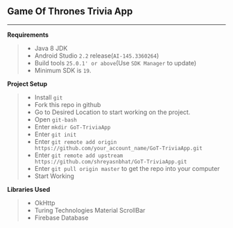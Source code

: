 ## Game Of Thrones Trivia App
----
 **Requirements**
> - Java 8 JDK
> - Android Studio `2.2` release(`AI-145.3360264`)
> - Build tools `25.0.1' or above`(Use `SDK Manager` to update)
> - Minimum SDK is `19`.

 **Project Setup**
>- Install `git`
>- Fork this repo in github
>- Go to Desired Location to start working on the project.
>- Open `git-bash`
>- Enter `mkdir GoT-TriviaApp`
>- Enter `git init`
>- Enter `git remote add origin https://github.com/your_account_name/GoT-TriviaApp.git`
>- Enter `git remote add upstream https://github.com/shreyasnbhat/GoT-TriviaApp.git`
>- Enter `git pull origin master` to get the repo into your computer
>- Start Working 


 **Libraries Used**
>- OkHttp
>- Turing Technologies Material ScrollBar
>- Firebase Database






